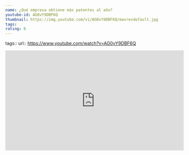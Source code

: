 ```yaml
---
name: ¿Qué empresa obtiene más patentes al año?
youtube-id: AG0vY9DBF6Q
thumbnail: https://img.youtube.com/vi/AG0vY9DBF6Q/maxresdefault.jpg
tags: 
rating: 6
---
```

tags:: 
url:: https://www.youtube.com/watch?v=AG0vY9DBF6Q

<iframe width='560' height='315' src='https://www.youtube.com/embed/AG0vY9DBF6Q' title='YouTube video player' frameborder='0' allow='accelerometer; autoplay; clipboard-write; encrypted-media; gyroscope; picture-in-picture; web-share' allowfullscreen></iframe>


